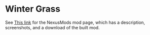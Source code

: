 # Winter Grass


See [This link](http://www.nexusmods.com/stardewvalley/mods/1601?) for the NexusMods mod page, which has a description, screenshots, and a download of the built mod.